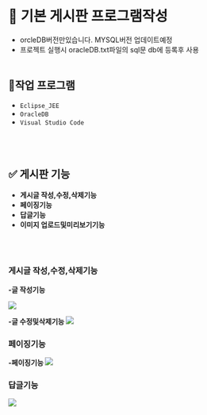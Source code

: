 # 📝 기본 게시판 프로그램작성
 - orcleDB버전만있습니다. MYSQL버전 업데이트예정
 - 프로젝트 실행시 oracleDB.txt파일의 sql문 db에 등록후 사용
<br><br>

## 📒작업 프로그램
- `Eclipse_JEE`
- `OracleDB`
- `Visual Studio Code`
<br><br><br><br>




## ✅ 게시판 기능
- <b>게시글 작성,수정,삭제기능
- <b>페이징기능
- <b>답글기능
- <b>이미지 업로드및미리보기기능

<br><br>
  ### 게시글 작성,수정,삭제기능
  -<B>글 작성기능
  
<img src='/mkimage/'>
          
         
  -<B>글 수정및삭제기능
<img src='/mkimage/'>
  
  

  ### 페이징기능
  -<b>페이징기능
<img src='/mkimage/'>
  
  ### 답글기능
  
<img src='/mkimage/'>
  
